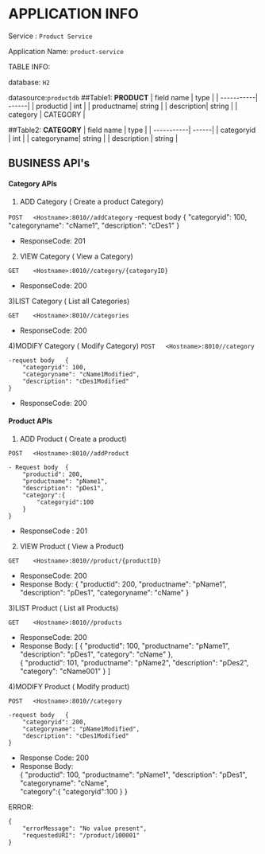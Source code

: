 # APPLICATION INFO

Service : `Product Service`

Application Name: `product-service`

TABLE INFO:

database: `H2`

datasource:`productdb`
##Table1: 
**PRODUCT**
| field name  | type |
| -----------| ------|
| productid  | int |
| productname| string |
| description| string |
| category | CATEGORY |
                    
##Table2: 
**CATEGORY**
| field name  | type |
| -----------| ------|
| categoryid  | int |
| categoryname| string |
| description | string |


## **BUSINESS API's**

#### Category APIs

1) ADD Category ( Create a product Category)

`POST 	<Hostname>:8010//addCategory`
    -request body 	{
		"categoryid": 100,
		"categoryname": "cName1",
		"description": "cDes1"
	}
	
- ResponseCode: 201
	


2) VIEW Category ( View a Category)

`GET 	<Hostname>:8010//category/{categoryID}`

- ResponseCode: 200


3)LIST Category ( List all Categories)

`GET 	<Hostname>:8010//categories`

- ResponseCode: 200


4)MODIFY Category ( Modify Category)
`POST 	<Hostname>:8010//category`

    -request body 	{
		"categoryid": 100,
		"categoryname": "cName1Modified",
		"description": "cDes1Modified"
	}

- ResponseCode: 200

#### Product APIs

1) ADD Product ( Create a product)

`POST 	<Hostname>:8010//addProduct`

	- Request body 	{
		"productid": 200,
		"productname": "pName1",
		"description": "pDes1",
		"category":{
		    "categoryid":100
		}
	}
	
- ResponseCode : 201


2) VIEW Product ( View a Product)

`GET 	<Hostname>:8010//product/{productID}`

- ResponseCode: 200
- Response Body:
{
		"productid": 200,
		"productname": "pName1",
		"description": "pDes1",
		"categoryname": "cName"
}


3)LIST Product ( List all Products)

`GET 	<Hostname>:8010//products`

- ResponseCode: 200
- Response Body:
[
    {
		"productid": 100,
		"productname": "pName1",
		"description": "pDes1",
		"category": "cName"
	},   
	{
		"productid": 101,
		"productname": "pName2",
		"description": "pDes2",
		"category": "cName001"
	}
    ]


4)MODIFY Product ( Modify product)

`POST 	<Hostname>:8010//category`

    -request body 	{
		"categoryid": 200,
		"categoryname": "pName1Modified",
		"description": "cDes1Modified"
	}
	
- Response Code: 200
- Response Body:  
        {
		"productid": 100,
		"productname": "pName1",
		"description": "pDes1",
		"categoryname": "cName",	
		"category":{
		    "categoryid":100
		}
		}


ERROR:
```
{
    "errorMessage": "No value present",
    "requestedURI": "/product/100001"
}
```
